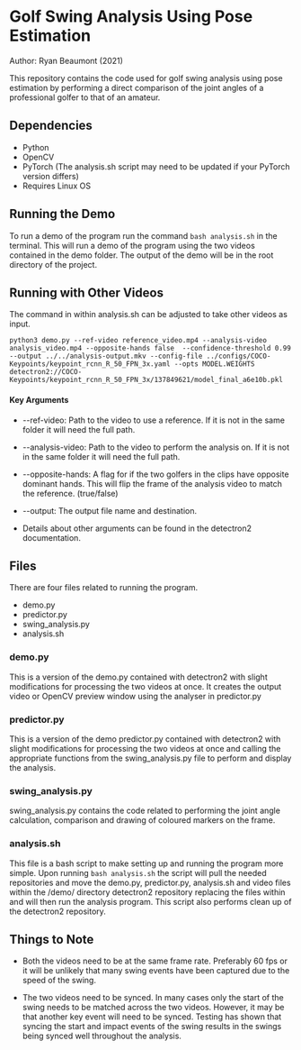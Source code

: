 # Golf Swing Analysis Using Pose Estimation
Author: Ryan Beaumont (2021)

This repository contains the code used for golf swing analysis using pose estimation by performing a direct comparison of the joint
angles of a professional golfer to that of an amateur.

## Dependencies
* Python
* OpenCV
* PyTorch (The analysis.sh script may need to be updated if your PyTorch version differs)
* Requires Linux OS

## Running the Demo
To run a demo of the program run the command `bash analysis.sh` in the terminal.
This will run a demo of the program using the two videos contained in the demo folder.
The output of the demo will be in the root directory of the project.

## Running with Other Videos
The command in within analysis.sh can be adjusted to take other videos as input.

`python3 demo.py --ref-video reference_video.mp4 --analysis-video analysis_video.mp4 --opposite-hands false 
--confidence-threshold 0.99 --output ../../analysis-output.mkv --config-file ../configs/COCO-Keypoints/keypoint_rcnn_R_50_FPN_3x.yaml --opts MODEL.WEIGHTS detectron2://COCO-Keypoints/keypoint_rcnn_R_50_FPN_3x/137849621/model_final_a6e10b.pkl
`

#### Key Arguments
* --ref-video: Path to the video to use a reference. If it is not in the same
folder it will need the full path.
  
* --analysis-video: Path to the video to perform the analysis on. If it is not in the same
folder it will need the full path.
  
* --opposite-hands: A flag for if the two golfers in the clips have opposite dominant hands. This will flip
the frame of the analysis video to match the reference. (true/false)
  
* --output: The output file name and destination.

* Details about other arguments can be found in the detectron2 documentation.

## Files
There are four files related to running the program.
* demo.py
* predictor.py
* swing_analysis.py
* analysis.sh

### demo.py
This is a version of the demo.py contained with detectron2 with
slight modifications for processing the two videos at once. It creates the output video
or OpenCV preview window using the analyser in predictor.py

### predictor.py
This is a version of the demo predictor.py contained with detectron2 with
slight modifications for processing the two videos at once and calling the appropriate
functions from the swing_analysis.py file to perform and display the analysis.

### swing_analysis.py
swing_analysis.py contains the code related to performing the joint angle calculation, comparison
and drawing of coloured markers on the frame.

### analysis.sh
This file is a bash script to make setting up and running the program more simple. Upon
running `bash analysis.sh` the script will pull the needed repositories and move the
demo.py, predictor.py, analysis.sh and video files within the /demo/ directory detectron2 repository replacing the files
within and will then run the analysis program. This script also performs clean up of the detectron2 repository.

## Things to Note
* Both the videos need to be at the same frame rate. Preferably 60 fps or it will be unlikely that
many swing events have been captured due to the speed of the swing.
  
* The two videos need to be synced. In many cases only the start of the swing needs
to be matched across the two videos. However, it may be that another key event will need to be synced.
  Testing has shown that syncing the start and impact events of the swing results in
  the swings being synced well throughout the analysis.